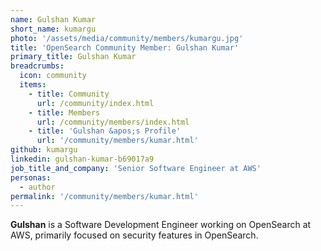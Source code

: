 ```yaml
---
name: Gulshan Kumar
short_name: kumargu
photo: '/assets/media/community/members/kumargu.jpg'
title: 'OpenSearch Community Member: Gulshan Kumar'
primary_title: Gulshan Kumar
breadcrumbs:
  icon: community
  items:
    - title: Community
      url: /community/index.html
    - title: Members
      url: /community/members/index.html
    - title: 'Gulshan &apos;s Profile'
      url: '/community/members/kumar.html'
github: kumargu
linkedin: gulshan-kumar-b69017a9
job_title_and_company: 'Senior Software Engineer at AWS'
personas:
  - author
permalink: '/community/members/kumar.html'
---
```


**Gulshan** is a Software Development Engineer working on OpenSearch at AWS, primarily focused on security features in OpenSearch. 